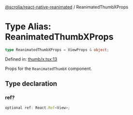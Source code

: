 [@scrolia/react-native-reanimated](../README.md) / ReanimatedThumbXProps

# Type Alias: ReanimatedThumbXProps

```ts
type ReanimatedThumbXProps = ViewProps & object;
```

Defined in: [thumb/x.tsx:13](https://github.com/scrolia/react-native/blob/18a2549a1dd6520258081448edde7edcb687a096/packages/react-native-reanimated/src/thumb/x.tsx#L13)

Props for the `ReanimatedThumbX` component.

## Type declaration

### ref?

```ts
optional ref: React.Ref<View>;
```
